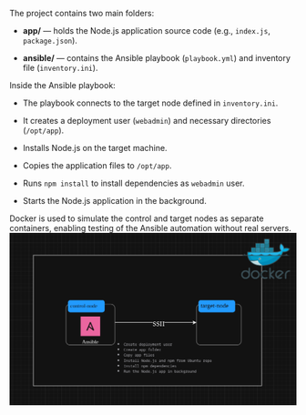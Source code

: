 The project contains two main folders:

- **app/** — holds the Node.js application source code (e.g., `index.js`, `package.json`).

- **ansible/** — contains the Ansible playbook (`playbook.yml`) and inventory file (`inventory.ini`).

Inside the Ansible playbook:

- The playbook connects to the target node defined in `inventory.ini`.

- It creates a deployment user (`webadmin`) and necessary directories (`/opt/app`).

- Installs Node.js on the target machine.

- Copies the application files to `/opt/app`.

- Runs `npm install` to install dependencies as `webadmin` user.

- Starts the Node.js application in the background.

Docker is used to simulate the control and target nodes as separate containers, enabling testing of the Ansible automation without real servers.
![image](img.png)